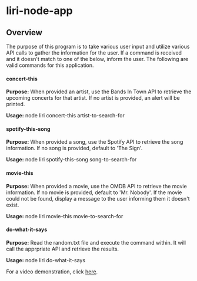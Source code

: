 # liri-node-app

## Overview

The purpose of this program is to take various user input and utilize various API calls to gather the information for the user. If a command is received and it doesn't match to one of the below, inform the user. The following are valid commands for this application.

#### concert-this <artist>

**Purpose:** When provided an artist, use the Bands In Town API to retrieve the upcoming concerts for that artist. If no artist is provided, an alert will be printed.

**Usage:** node liri concert-this artist-to-search-for

#### spotify-this-song <song>

**Purpose:** When provided a song, use the Spotify API to retrieve the song information. If no song is provided, default to 'The Sign'.

**Usage:** node liri spotify-this-song song-to-search-for

#### movie-this <movie>

**Purpose:** When provided a movie, use the OMDB API to retrieve the movie information. If no movie is provided, default to 'Mr. Nobody'. If the movie could not be found, display a message to the user informing them it doesn't exist.

**Usage:** node liri movie-this movie-to-search-for

#### do-what-it-says

**Purpose:** Read the random.txt file and execute the command within. It will call the apprpriate API and retrieve the results.

**Usage:** node liri do-what-it-says

For a video demonstration, click [here](https://drive.google.com/open?id=1yyUgXU6Z42ZNnzYJvgHL3quRNa45ybuf).